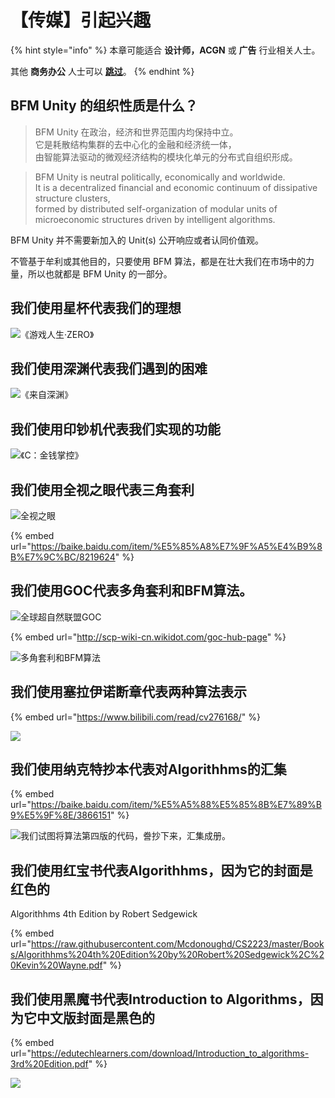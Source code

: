 # 【传媒】引起兴趣

{% hint style="info" %}
本章可能适合 **设计师，ACGN** 或 **广告** 行业相关人士。

其他 **商务办公** 人士可以 [**跳过**](https://guhhhhaa.gitbook.io/bfm/bfm-al-ckwx)。
{% endhint %}

## BFM Unity 的组织性质是什么？

> BFM Unity 在政治，经济和世界范围内均保持中立。 \
> 它是耗散结构集群的去中心化的金融和经济统一体，\
> 由智能算法驱动的微观经济结构的模块化单元的分布式自组织形成。

> BFM Unity is neutral politically, economically and worldwide. \
> It is a decentralized financial and economic continuum of dissipative structure clusters, \
> formed by distributed self-organization of modular units of microeconomic structures driven by intelligent algorithms.

BFM Unity 并不需要新加入的 Unit(s) 公开响应或者认同价值观。

不管基于牟利或其他目的，只要使用 BFM 算法，都是在壮大我们在市场中的力量，所以也就都是 BFM Unity 的一部分。

## 我们使用星杯代表我们的理想

![《游戏人生·ZERO》](../.gitbook/assets/12078662110a8d3bddbd46aa2430b5f44315b4bead.jpg)

## 我们使用深渊代表我们遇到的困难

![《来自深渊》](../.gitbook/assets/708912525-7d1884ebb9b9c285.jpg)

## 我们使用印钞机代表我们实现的功能

![《C：金钱掌控》](../.gitbook/assets/u-2665408247-1756392962-and-fm-26-and-gp-0.jpg)

## 我们使用全视之眼代表三角套利

![全视之眼](../.gitbook/assets/1584962320733.jpeg)

{% embed url="https://baike.baidu.com/item/%E5%85%A8%E7%9F%A5%E4%B9%8B%E7%9C%BC/8219624" %}

## 我们使用GOC代表多角套利和BFM算法。

![全球超自然联盟GOC](../.gitbook/assets/image.png)

{% embed url="http://scp-wiki-cn.wikidot.com/goc-hub-page" %}

![多角套利和BFM算法](../.gitbook/assets/1584962747934.jpeg)

## 我们使用塞拉伊诺断章代表两种算法表示

{% embed url="https://www.bilibili.com/read/cv276168/" %}

![](../.gitbook/assets/1584962763119.png)

## 我们使用纳克特抄本代表对Algorithhms的汇集

{% embed url="https://baike.baidu.com/item/%E5%A5%88%E5%85%8B%E7%89%B9%E5%9F%8E/3866151" %}

![我们试图将算法第四版的代码，誊抄下来，汇集成册。](../.gitbook/assets/na-ke-te-chao-ben-1.png)

## 我们使用红宝书代表Algorithhms，因为它的封面是红色的

Algorithhms 4th Edition by Robert Sedgewick

{% embed url="https://raw.githubusercontent.com/Mcdonoughd/CS2223/master/Books/Algorithhms%204th%20Edition%20by%20Robert%20Sedgewick%2C%20Kevin%20Wayne.pdf" %}

## 我们使用黑魔书代表Introduction to Algorithms，因为它中文版封面是黑色的

{% embed url="https://edutechlearners.com/download/Introduction_to_algorithms-3rd%20Edition.pdf" %}

![](../.gitbook/assets/cb8065380cd79123f83b4e89a1345982b3b78070.jpeg)
